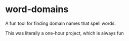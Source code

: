 # word-domains
A fun tool for finding domain names that spell words.

This was literally a one-hour project, which is always fun
